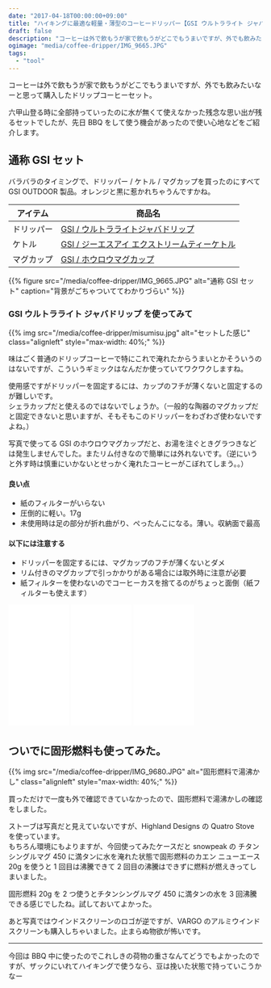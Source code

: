 ```yaml
---
date: "2017-04-18T00:00:00+09:00"
title: "ハイキングに最適な軽量・薄型のコーヒードリッパー【GSI ウルトラライト ジャバドリップ】"
draft: false
description: "コーヒーは外で飲もうが家で飲もうがどこでもうまいですが、外でも飲みたいなーと思って購入したドリップコーヒーセットを使ってみました。"
ogimage: "media/coffee-dripper/IMG_9665.JPG"
tags:
  - "tool"
---
```


<!--more-->

コーヒーは外で飲もうが家で飲もうがどこでもうまいですが、外でも飲みたいなーと思って購入したドリップコーヒーセット。

六甲山登る時に全部持っていったのに水が無くて使えなかった残念な思い出が残るセットでしたが、先日 BBQ をして使う機会があったので使い心地などをご紹介します。

## 通称 GSI セット

バラバラのタイミングで、ドリッパー / ケトル / マグカップを買ったのにすべて GSI OUTDOOR 製品。オレンジと黒に惹かれちゃうんですかね。

| アイテム | 商品名 |
| ------ | ------ |
| ドリッパー | [GSI / ウルトラライトジャバドリップ](http://amzn.to/2oLVJCi) |
| ケトル | [GSI / ジーエスアイ エクストリームティーケトル](http://amzn.to/2olu6PE) |
| マグカップ | [GSI / ホウロウマグカップ](http://amzn.to/2olHrqQ) |

{{% figure src="/media/coffee-dripper/IMG_9665.JPG" alt="通称 GSI セット" caption="背景がごちゃついててわかりづらい" %}}

### GSI ウルトラライト ジャバドリップ を使ってみて

{{% img src="/media/coffee-dripper/misumisu.jpg" alt="セットした感じ" class="alignleft" style="max-width: 40%;" %}}

味はごく普通のドリップコーヒーで特にこれで淹れたからうまいとかそういうのはないですが、こういうギミックはなんだか使っていてワクワクしますね。

使用感ですがドリッパーを固定するには、カップのフチが薄くないと固定するのが難しいです。  
シェラカップだと使えるのではないでしょうか。（一般的な陶器のマグカップだと固定できないと思いますが、そもそもこのドリッパーをわざわざ使わないですよね。）

写真で使ってる GSI のホウロウマグカップだと、お湯を注ぐときグラつきなどは発生しませんでした。またリム付きなので簡単には外れないです。（逆にいうと外す時は慎重にいかないとせっかく淹れたコーヒーがこぼれてしまう。。）

#### 良い点

- 紙のフィルターがいらない
- 圧倒的に軽い。17g
- 未使用時は足の部分が折れ曲がり、ぺったんこになる。薄い。収納面で最高

#### 以下には注意する

- ドリッパーを固定するには、マグカップのフチが薄くないとダメ
- リム付きのマグカップで引っかかりがある場合には取外時に注意が必要
- 紙フィルターを使わないのでコーヒーカスを捨てるのがちょっと面倒（紙フィルターも使えます）

<iframe style="width:120px;height:240px;" marginwidth="0" marginheight="0" scrolling="no" frameborder="0" src="//rcm-fe.amazon-adsystem.com/e/cm?lt1=_blank&bc1=000000&IS2=1&bg1=FFFFFF&fc1=000000&lc1=0000FF&t=hiking-hiking-22&o=9&p=8&l=as4&m=amazon&f=ifr&ref=as_ss_li_til&asins=B003O1SWI4&linkId=f95465ffbaba5c5ec068af8c1b1e553e"></iframe>

<iframe style="width:120px;height:240px;" marginwidth="0" marginheight="0" scrolling="no" frameborder="0" src="//rcm-fe.amazon-adsystem.com/e/cm?lt1=_blank&bc1=000000&IS2=1&bg1=FFFFFF&fc1=000000&lc1=0000FF&t=hiking-hiking-22&o=9&p=8&l=as4&m=amazon&f=ifr&ref=as_ss_li_til&asins=B001HYG5WK&linkId=f0563eb1921a0a0b226e5110621c6557"></iframe>

<iframe style="width:120px;height:240px;" marginwidth="0" marginheight="0" scrolling="no" frameborder="0" src="//rcm-fe.amazon-adsystem.com/e/cm?lt1=_blank&bc1=000000&IS2=1&bg1=FFFFFF&fc1=000000&lc1=0000FF&t=hiking-hiking-22&o=9&p=8&l=as4&m=amazon&f=ifr&ref=as_ss_li_til&asins=B01HPU9ZTE&linkId=19cac0adc3deb18f75be085240edc812"></iframe>

## ついでに固形燃料も使ってみた。

{{% img src="/media/coffee-dripper/IMG_9680.JPG" alt="固形燃料で湯沸かし" class="alignleft" style="max-width: 40%;" %}}

買っただけで一度も外で確認できていなかったので、固形燃料で湯沸かしの確認をしました。

ストーブは写真だと見えていないですが、Highland Designs の Quatro Stove を使っています。  
もちろん環境にもよりますが、今回使ってみたケースだと snowpeak の チタンシングルマグ 450 に満タンに水を淹れた状態で固形燃料のカエン ニューエース 20g を使うと 1 回目は沸騰できて 2 回目の沸騰はできずに燃料が燃えきってしまいました。

固形燃料 20g を 2 つ使うとチタンシングルマグ 450 に満タンの水を 3 回沸騰できる感じでしたね。試しておいてよかった。

あと写真ではウインドスクリーンのロゴが逆ですが、VARGO のアルミウインドスクリーンも購入しちゃいました。止まらぬ物欲が怖いです。

---

今回は BBQ 中に使ったのでこれしきの荷物の重さなんてどうでもよかったのですが、ザックにいれてハイキングで使うなら、豆は挽いた状態で持っていこうかなー
